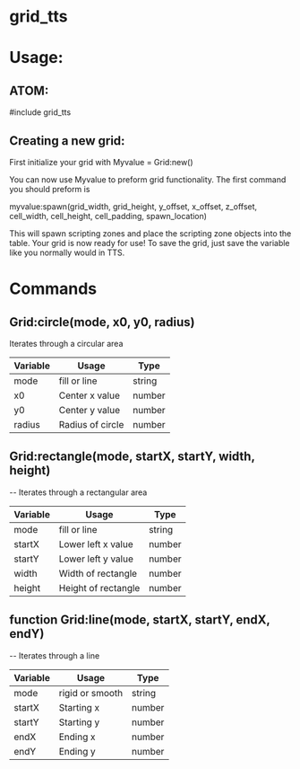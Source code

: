 # grid_tts

# Usage:

## ATOM:
#include grid_tts

## Creating a new grid:
First initialize your grid with
  Myvalue = Grid:new()
  
You can now use Myvalue to preform grid functionality. The first command you should preform is

myvalue:spawn(grid_width, grid_height, y_offset, x_offset, z_offset, cell_width, cell_height, cell_padding, spawn_location)

This will spawn scripting zones and place the scripting zone objects into the table. Your grid is now ready for use! To save the grid, just save the variable like you normally would in TTS.

# Commands

## Grid:circle(mode, x0, y0, radius)
Iterates through a circular area

| Variable | Usage            | Type   |
|----------|------------------|--------|
| mode     | fill or line     | string |
| x0       | Center x value   | number |
| y0       | Center y value   | number |
| radius   | Radius of circle | number |

## Grid:rectangle(mode, startX, startY, width, height)
-- Iterates through a rectangular area

| Variable | Usage               | Type   |
|----------|---------------------|--------|
| mode     | fill or line        | string |
| startX   | Lower left x value  | number |
| startY   | Lower left y value  | number |
| width    | Width of rectangle  | number |
| height   | Height of rectangle | number |

## function Grid:line(mode, startX, startY, endX, endY)
-- Iterates through a line

| Variable | Usage           | Type   |
|----------|-----------------|--------|
| mode     | rigid or smooth | string |
| startX   | Starting x      | number |
| startY   | Starting y      | number |
| endX     | Ending x        | number |
| endY     | Ending y        | number |
